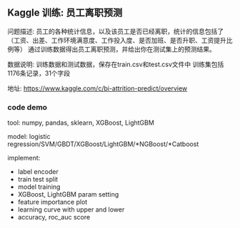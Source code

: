 ## Kaggle 训练: 员工离职预测

问题描述:
员工的各种统计信息，以及该员工是否已经离职，统计的信息包括了（工资、出差、工作环境满意度、工作投入度、是否加班、是否升职、工资提升比例等）
通过训练数据得出员工离职预测，并给出你在测试集上的预测结果。

数据说明:
训练数据和测试数据，保存在train.csv和test.csv文件中
训练集包括1176条记录，31个字段

地址: https://www.kaggle.com/c/bi-attrition-predict/overview

### code demo

tool: numpy, pandas, sklearn, XGBoost, LightGBM

model: logistic regression/SVM/GBDT/XGBoost/LightGBM/*NGBoost/*Catboost

implement: 
- label encoder
- train test split
- model training
- XGBoost, LightGBM param setting
- feature importance plot
- learning curve with upper and lower
- accuracy, roc_auc score